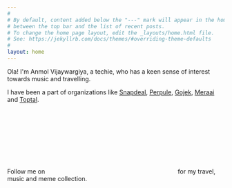 ```yaml
---
#
# By default, content added below the "---" mark will appear in the home page
# between the top bar and the list of recent posts.
# To change the home page layout, edit the _layouts/home.html file.
# See: https://jekyllrb.com/docs/themes/#overriding-theme-defaults
#
layout: home
---
```


Ola! I'm Anmol Vijaywargiya, a techie, who has a keen sense of interest towards music and travelling.

I have been a part of organizations like [Snapdeal](https://www.snapdeal.com), [Perpule](https://www.perpule.com), [Gojek](https://www.gojek.io), [Meraai](https://www.meraai.co) and [Toptal](https://www.toptal.com).

Follow me on <a href="https://www.instagram.com/travelsingmeme"> <svg class="svg-icon"><use xlink:href="/assets/minima-social-icons.svg#instagram"></use></svg></a> for my travel, music and meme collection.

